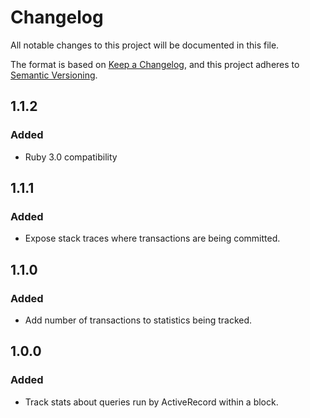 # Changelog
All notable changes to this project will be documented in this file.

The format is based on [Keep a Changelog](https://keepachangelog.com/en/1.0.0/),
and this project adheres to [Semantic Versioning](https://semver.org/spec/v2.0.0.html).

## 1.1.2
### Added
* Ruby 3.0 compatibility

## 1.1.1
### Added
* Expose stack traces where transactions are being committed.

## 1.1.0
### Added
* Add number of transactions to statistics being tracked.

## 1.0.0
### Added
* Track stats about queries run by ActiveRecord within a block.
